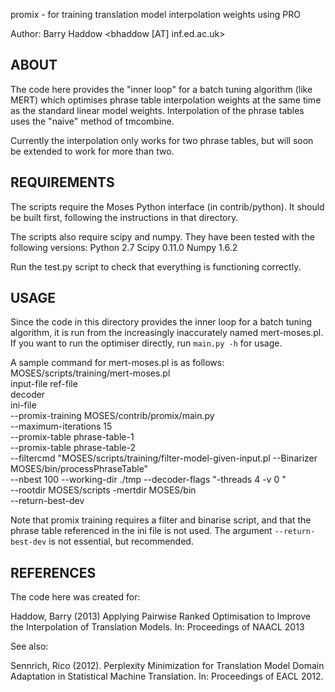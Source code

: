 promix - for training translation model interpolation weights using PRO

Author: Barry Haddow <bhaddow [AT] inf.ed.ac.uk>

ABOUT
-----

The code here provides the "inner loop" for a batch tuning algorithm (like MERT) which 
optimises phrase table interpolation weights at the same time as the standard linear
model weights. Interpolation of the phrase tables uses the "naive" method of tmcombine.

Currently the interpolation only works for two phrase tables, but will soon
be extended to work for more than two.


REQUIREMENTS
------------
The scripts require the Moses Python interface (in contrib/python). It should be built
first, following the instructions in that directory. 

The scripts also require scipy and numpy. They have been tested with the following versions:
  Python 2.7
  Scipy 0.11.0
  Numpy 1.6.2

Run the test.py script to check that everything is functioning correctly.


USAGE
-----
Since the code in this directory provides the inner loop for a batch tuning algorithm,
it is run from the increasingly inaccurately named mert-moses.pl. If you want to run
the optimiser directly, run `main.py -h` for usage.

A sample command for mert-moses.pl is as follows:
MOSES/scripts/training/mert-moses.pl \
   input-file ref-file \
   decoder  \
   ini-file  \
    --promix-training MOSES/contrib/promix/main.py \
    --maximum-iterations 15 \
    --promix-table phrase-table-1 \
    --promix-table phrase-table-2 \
    --filtercmd "MOSES/scripts/training/filter-model-given-input.pl --Binarizer MOSES/bin/processPhraseTable" \
    --nbest 100 --working-dir ./tmp  --decoder-flags "-threads 4 -v 0 " \
    --rootdir MOSES/scripts -mertdir MOSES/bin \
    --return-best-dev 

Note that promix training requires a filter and binarise script, and that the phrase table
referenced in the ini file is not used. The argument `--return-best-dev` is not essential,
but recommended.


REFERENCES
----------

The code here was created for:

Haddow, Barry (2013) Applying Pairwise Ranked Optimisation to
Improve the Interpolation of Translation Models. In: Proceedings of NAACL 2013

See also:

Sennrich, Rico (2012). Perplexity Minimization for Translation Model Domain Adaptation in Statistical Machine Translation. In: Proceedings of EACL 2012.
